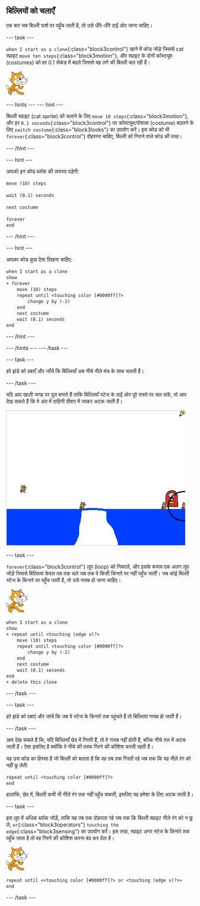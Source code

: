 ## बिल्लियों को चलाएँ

एक बार जब बिल्ली फर्श पर पहुँच जाती है, तो उसे धीरे-धीरे दाईं ओर जाना चाहिए।

--- task ---

`when I start as a clone`{:class="block3control"} खाने में कोड जोड़े जिससे cat स्प्राइट `move ten steps`{:class="block3motion"}, और स्प्राइट के दोनों कॉस्ट्यूम (costumes) को हर 0.1 सेकंड में बदले जिससे यह लगे की बिल्ली चल रही हैं।

![Cat sprite](images/cat-sprite.png)

--- hints ---
 --- hint ---

बिल्ली स्प्राइट (cat sprite) को चलाने के लिए `move 10 steps`{:class="block3motion"}, और हर `0.1 seconds`{:class="block3control"} पर कॉस्ट्यूम/पोशाक (costume) बदलने के लिए `switch costume`{:class="block3looks"} का उपयोग करें। इस कोड को भी `forever`{:class="block3control"} दोहराना चाहिए, बिल्ली को गिराने वाले कोड की तरह।

--- /hint ---

--- hint ---

आपको इन कोड ब्लॉक की ज़रुरत पड़ेगी:

```blocks3
move (10) steps

wait (0.1) seconds

next costume

forever
end
```

--- /hint ---

--- hint ---

आपका कोड कुछ ऐसा दिखना चाहिए:

```blocks3
when I start as a clone
show
+ forever
    move (10) steps
    repeat until <touching color [#0000ff]?>
        change y by (-2)
    end
    next costume
    wait (0.1) seconds
end
```

--- /hint ---

--- /hints --- --- /task ---

--- task ---

हरे झंडे को दबाएँ और जाँचें कि बिल्लियाँ अब नीचे नीले मंच के साथ चलती हैं।

--- /task ---

यदि आप खाली जगह पर पुल बनाते हैं ताकि बिल्लियाँ स्टेज के दाईं ओर पूरे रास्ते पर चल सकें, तो आप देख सकते हैं कि वे अंत में दाहिनी दीवार में जाकर अटक जाती हैं।

![Flailing cats at the edge](images/flailing-at-edge.png)

--- task ---

`forever`{:class="block3control"} लूप (loop) को निकालें, और इसके बजाय एक अलग लूप जोड़ें जिससे बिल्लियां केवल तब तक चले जब तक वे किसी किनारे पर नहीं पहुँच जातीं। जब कोई बिल्ली स्टेज के किनारे पर पहुँच जाती है, तो उसे गायब हो जाना चाहिए।

![Cat sprite](images/cat-sprite.png)

```blocks3
when I start as a clone
show
+ repeat until <touching (edge v)?>
    move (10) steps
    repeat until <touching color [#0000ff]?>
        change y by (-2)
    end
    next costume
    wait (0.1) seconds
end
+ delete this clone
```

--- /task ---

--- task ---

हरे झंडे को दबाएं और जांचें कि जब वे स्टेज के किनारे तक पहुंचते हैं तो बिल्लियां गायब हो जाती हैं।

--- /task ---

आप देख सकते हैं कि, यदि बिल्लियाँ छेद में गिरती हैं, तो वे गायब नहीं होती हैं, बल्कि नीचे तल में अटक जाती हैं। ऐसा इसलिए है क्योंकि वे नीचे की तरफ गिरने की कोशिश करती रहती हैं।

यह उस कोड का हिस्सा है जो बिल्ली को बताता है कि वह तब तक गिरती रहे जब तक कि वह नीले रंग को नहीं छू लेती:

```blocks3
repeat until <touching color [#0000ff]?>
end
```

हालांकि, छेद में, बिल्ली कभी भी नीले रंग तक नहीं पहुँच सकती, इसलिए यह हमेशा के लिए अटक जाती है।

--- task ---

इस लूप में अधिक ब्लॉक जोड़ें, ताकि यह तब तक दोहराता रहे जब तक कि बिल्ली स्प्राइट नीले रंग को न छू ले, `or`{:class="block3operators"} `touching the edge`{:class="block3sensing"} का उपयोग करें। इस तरह, स्प्राइट अगर स्टेज के किनारे तक पहुँच जाता है तो वह गिरने की कोशिश करना बंद कर देता है।

![Cat sprite](images/cat-sprite.png)

```blocks3
repeat until <<touching color [#0000ff]?> or <touching (edge v)?>>
end
```

--- /task ---